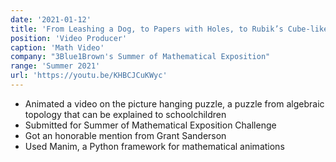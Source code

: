 ```yaml
---
date: '2021-01-12'
title: 'From Leashing a Dog, to Papers with Holes, to Rubik’s Cube-like Notations: My Favourite Puzzle'
position: 'Video Producer'
caption: 'Math Video'
company: "3Blue1Brown's Summer of Mathematical Exposition"
range: 'Summer 2021'
url: 'https://youtu.be/KHBCJCuKWyc'
---
```


- Animated a video on the picture hanging puzzle, a puzzle from algebraic topology that can be explained to schoolchildren
- Submitted for Summer of Mathematical Exposition Challenge
- Got an honorable mention from Grant Sanderson
- Used Manim, a Python framework for mathematical animations
